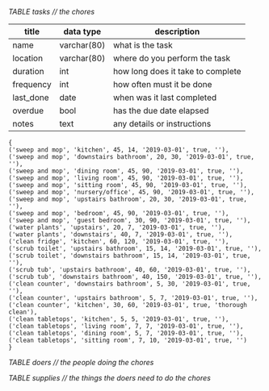 _TABLE tasks // the chores_

| title     | data type   | description                       |
|-----------|-------------|-----------------------------------|
| name      | varchar(80) | what is the task                  |
| location  | varchar(80) | where do you perform the task     |
| duration  | int         | how long does it take to complete |
| frequency | int         | how often must it be done         |
| last_done | date        | when was it last completed        |
| overdue   | bool        | has the due date elapsed          |
| notes     | text        | any details or instructions       |

```
{
('sweep and mop', 'kitchen', 45, 14, '2019-03-01', true, ''),
('sweep and mop', 'downstairs bathroom', 20, 30, '2019-03-01', true, ''),
('sweep and mop', 'dining room', 45, 90, '2019-03-01', true, ''),
('sweep and mop', 'living room', 45, 90, '2019-03-01', true, ''),
('sweep and mop', 'sitting room', 45, 90, '2019-03-01', true, ''),
('sweep and mop', 'nursery/office', 45, 90, '2019-03-01', true, ''),
('sweep and mop', 'upstairs bathroom', 20, 30, '2019-03-01', true, ''),
('sweep and mop', 'bedroom', 45, 90, '2019-03-01', true, ''),
('sweep and mop', 'guest bedroom', 30, 90, '2019-03-01', true, ''),
('water plants', 'upstairs', 20, 7, '2019-03-01', true, ''),
('water plants', 'downstairs', 40, 7, '2019-03-01', true, ''),
('clean fridge', 'kitchen', 60, 120, '2019-03-01', true, ''),
('scrub toilet', 'upstairs bathroom', 15, 14, '2019-03-01', true, ''),
('scrub toilet', 'downstairs bathroom', 15, 14, '2019-03-01', true, ''),
('scrub tub', 'upstairs bathroom', 40, 60, '2019-03-01', true, ''),
('scrub tub', 'downstairs bathroom', 40, 150, '2019-03-01', true, ''),
('clean counter', 'downstairs bathroom', 5, 30, '2019-03-01', true, ''),
('clean counter', 'upstairs bathroom', 5, 7, '2019-03-01', true, ''),
('clean counter', 'kitchen', 30, 60, '2019-03-01', true, 'thorough clean'),
('clean tabletops', 'kitchen', 5, 5, '2019-03-01', true, ''),
('clean tabletops', 'living room', 7, 7, '2019-03-01', true, ''),
('clean tabletops', 'dining room', 5, 7, '2019-03-01', true, ''),
('clean tabletops', 'sitting room', 7, 10, '2019-03-01', true, '')
}
```

_TABLE doers // the people doing the chores_

_TABLE supplies // the things the doers need to do the chores_

